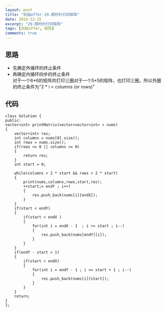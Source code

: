 ```yaml
---
layout: post
title: "剑指offer-29.顺时针打印矩阵"
date: 2018-12-15
excerpt: "29-顺时针打印矩阵"
tags: [剑指offer, 矩阵]
comments: true
---
```




## 思路
    
- 先确定外循环的终止条件  
- 再确定内循环四步的终止条件  
对于一个6\*6的矩阵共打印三圈对于一个5*5的矩阵，也打印三圈。所以外圈的终止条件为"2 \* i < columns (or rows)"  

## 代码

	class Solution {
	public:
    vector<int> printMatrix(vector<vector<int> > nums)
    {
        vector<int> res;
        int columns = nums[0].size();
        int rows = nums.size();
        if(rows <= 0 || columns <= 0)
        {
            return res;
        }
        int start = 0;

        while(columns > 2 * start && rows > 2 * start)
        {
            print(nums,columns,rows,start,res);
            ++start;= endY ; i++)
            {
                res.push_back(nums[i][endX]);
            }
        }
        if(start < endY)
        {
            if(start < endX )
            {
                for(int i = endX - 1  ; i >= start ; i--)
                {
                    res.push_back(nums[endY][i]);
                }
            }
        }
        if(endY - start > 1)
        {
            if(start < endX)
            {
                for(int i = endY - 1 ; i >= start + 1 ; i--)
                {
                    res.push_back(nums[i][start]);
                }
            }
        }
        return;
    }
	};